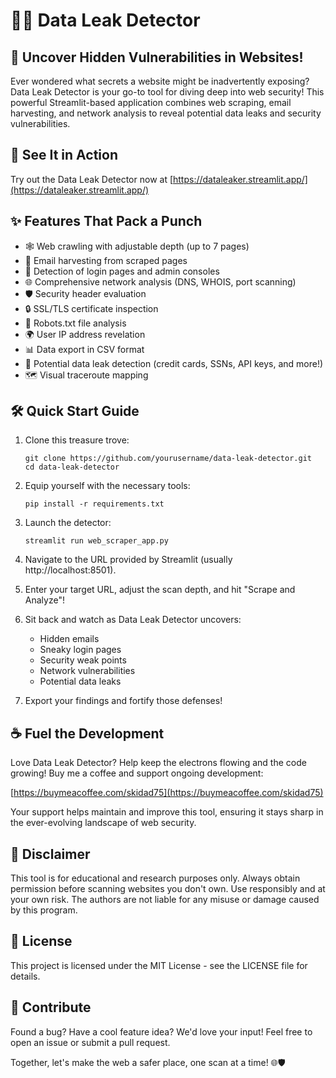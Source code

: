 # 🕵️‍♂️ Data Leak Detector

## 🚀 Uncover Hidden Vulnerabilities in Websites!

Ever wondered what secrets a website might be inadvertently exposing? Data Leak Detector is your go-to tool for diving deep into web security! This powerful Streamlit-based application combines web scraping, email harvesting, and network analysis to reveal potential data leaks and security vulnerabilities.

## 🎥 See It in Action

Try out the Data Leak Detector now at [https://dataleaker.streamlit.app/](https://dataleaker.streamlit.app/)

## ✨ Features That Pack a Punch

- 🕸️ Web crawling with adjustable depth (up to 7 pages)
- 📧 Email harvesting from scraped pages
- 🔐 Detection of login pages and admin consoles
- 🌐 Comprehensive network analysis (DNS, WHOIS, port scanning)
- 🛡️ Security header evaluation
- 🔒 SSL/TLS certificate inspection
- 🤖 Robots.txt file analysis
- 🌍 User IP address revelation
- 📊 Data export in CSV format
- 🚨 Potential data leak detection (credit cards, SSNs, API keys, and more!)
- 🗺️ Visual traceroute mapping

## 🛠️ Quick Start Guide

1. Clone this treasure trove:
   ```
   git clone https://github.com/yourusername/data-leak-detector.git
   cd data-leak-detector
   ```

2. Equip yourself with the necessary tools:
   ```
   pip install -r requirements.txt
   ```

3. Launch the detector:
   ```
   streamlit run web_scraper_app.py
   ```

4. Navigate to the URL provided by Streamlit (usually http://localhost:8501).

5. Enter your target URL, adjust the scan depth, and hit "Scrape and Analyze"!

6. Sit back and watch as Data Leak Detector uncovers:
   - Hidden emails
   - Sneaky login pages
   - Security weak points
   - Network vulnerabilities
   - Potential data leaks

7. Export your findings and fortify those defenses!

## ☕ Fuel the Development

Love Data Leak Detector? Help keep the electrons flowing and the code growing! Buy me a coffee and support ongoing development:

[https://buymeacoffee.com/skidad75](https://buymeacoffee.com/skidad75)

Your support helps maintain and improve this tool, ensuring it stays sharp in the ever-evolving landscape of web security.

## 🚨 Disclaimer

This tool is for educational and research purposes only. Always obtain permission before scanning websites you don't own. Use responsibly and at your own risk. The authors are not liable for any misuse or damage caused by this program.

## 📜 License

This project is licensed under the MIT License - see the LICENSE file for details.

## 🤝 Contribute

Found a bug? Have a cool feature idea? We'd love your input! Feel free to open an issue or submit a pull request.

Together, let's make the web a safer place, one scan at a time! 🌐🛡️